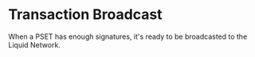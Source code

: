 # Transaction Broadcast
When a PSET has enough signatures, it's ready to be broadcasted to the Liquid Network.
